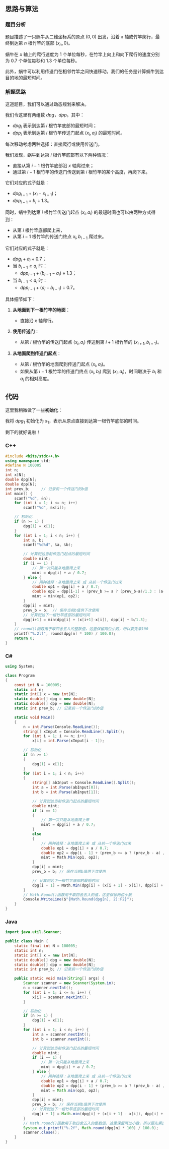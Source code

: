 ## 思路与算法

### 题目分析

题目描述了一只蜗牛从二维坐标系的原点 $(0, 0)$ 出发，沿着 $x$ 轴或竹竿爬行，最终到达第 $n$ 根竹竿的底部 $(x_n, 0)$。

蜗牛在 $x$ 轴上的爬行速度为 $1$ 个单位每秒，在竹竿上向上和向下爬行的速度分别为 $0.7$ 个单位每秒和 $1.3$ 个单位每秒。

此外，蜗牛可以利用传送门在相邻竹竿之间快速移动。我们的任务是计算蜗牛到达目的地的最短时间。

### 解题思路

这道题目，我们可以通过动态规划来解决。

我们令这里有两组数 $dpg$，$dpp$。其中：

- $dpg_i$ 表示到达第 $i$ 根竹竿底部的最短时间；  
- $dpp_i$ 表示到达第 $i$ 根竹竿传送门起点 $(x_i, a_i)$ 的最短时间。

每次移动考虑两种选择：直接爬行或使用传送门。

我们发现，蜗牛到达第 $i$ 根竹竿底部有以下两种情况：

- 直接从第 $i-1$ 根竹竿底部沿 $x$ 轴爬过来；  
- 通过第 $i-1$ 根竹竿的传送门传送到第 $i$ 根竹竿的某个高度，再爬下来。

它们对应的式子就是：

- $dpg_{i-1} + (x_i - x_{i-1})$；  
- $dpp_{i-1} + b_i \div 1.3$。

同时，蜗牛到达第 $i$ 根竹竿传送门起点 $(x_i, a_i)$ 的最短时间也可以由两种方式得到：

- 从第 $i$ 根竹竿底部爬上来，  
- 从第 $i-1$ 根竹竿的传送门终点 $x_i, b_{i-1}$ 爬过来。

它们对应的式子就是：

- $dpg_i + a_i \div 0.7$；  
- 当 $b_{i-1} \ge a_i$ 时：  
  - $dpp_{i-1} + (b_{i-1} - a_i) \div 1.3$；  
- 当 $b_{i-1} < a_i$ 时：  
  - $dpp_{i-1} + (a_i - b_{i-1}) \div 0.7$。

具体细节如下：

1. **从地面到下一根竹竿的地面**：
    - 直接沿 $x$ 轴爬行。

2. **使用传送门**：
    - 从第 $i$ 根竹竿的传送门起点 $(x_i, a_i)$ 传送到第 $i+1$ 根竹竿的 $(x_{i+1}, b_{i+1})$。

3. **从地面爬到传送门起点**：
    - 从第 $i$ 根竹竿的地面爬到传送门起点 $(x_i, a_i)$。
    - 如果从第 $i-1$ 根竹竿的传送门终点 $(x_i, b_i)$ 爬到 $(x_i, a_i)$，时间取决于 $b_i$ 和 $a_i$ 的相对高度。


## 代码

这里我稍微做了一些**初始化**：

我将 $dpg_1$ 初始化为 $x_1$，表示从原点直接到达第一根竹竿底部的时间。

剩下的就好说啦！

### C++
```cpp
#include <bits/stdc++.h>
using namespace std;
#define N 100005
int n;
int x[N];
double dpg[N];
double dpp[N];
int prev_b;     // 记录前一个传送门的b值
int main() {
    scanf("%d", &n);
    for (int i = 1; i <= n; i++)
        scanf("%d", &x[i]);

    // 初始化
    if (n >= 1) {
        dpg[1] = x[1];
    }
    for (int i = 1; i < n; i++) {
        int a, b;
        scanf("%d%d", &a, &b);

        // 计算到达当前传送门起点的最短时间
        double mint;
        if (i == 1) {
            // 第一次只能从地面爬上来
            mint = dpg[i] + a / 0.7;
        } else {
            // 两种选择：从地面爬上来 或 从前一个传送门过来
            double op1 = dpg[i] + a / 0.7;
            double op2 = dpp[i-1] + (prev_b >= a ? (prev_b-a)/1.3 : (a-prev_b)/0.7);
            mint = min(op1, op2);
        }
        dpp[i] = mint;
        prev_b = b;  // 保存当前b值供下次使用
        // 计算到达下一根竹竿底部的最短时间
        dpg[i+1] = min(dpg[i] + (x[i+1]-x[i]), dpp[i] + b/1.3);
    }
    // round()函数用于取四舍五入的整数值，这里保留两位小数，所以要先乘100
    printf("%.2lf", round(dpg[n] * 100) / 100.0);
    return 0;
}
```
### C#
```csharp
using System;

class Program
{
    const int N = 100005;
    static int n;
    static int[] x = new int[N];
    static double[] dpg = new double[N];
    static double[] dpp = new double[N];
    static int prev_b; // 记录前一个传送门的b值

    static void Main()
    {
        n = int.Parse(Console.ReadLine());
        string[] xInput = Console.ReadLine().Split();
        for (int i = 1; i <= n; i++)
            x[i] = int.Parse(xInput[i - 1]);

        // 初始化
        if (n >= 1)
        {
            dpg[1] = x[1];
        }
        for (int i = 1; i < n; i++)
        {
            string[] abInput = Console.ReadLine().Split();
            int a = int.Parse(abInput[0]);
            int b = int.Parse(abInput[1]);

            // 计算到达当前传送门起点的最短时间
            double mint;
            if (i == 1)
            {
                // 第一次只能从地面爬上来
                mint = dpg[i] + a / 0.7;
            }
            else
            {
                // 两种选择：从地面爬上来 或 从前一个传送门过来
                double op1 = dpg[i] + a / 0.7;
                double op2 = dpp[i - 1] + (prev_b >= a ? (prev_b - a) / 1.3 : (a - prev_b) / 0.7);
                mint = Math.Min(op1, op2);
            }
            dpp[i] = mint;
            prev_b = b; // 保存当前b值供下次使用

            // 计算到达下一根竹竿底部的最短时间
            dpg[i + 1] = Math.Min(dpg[i] + (x[i + 1] - x[i]), dpp[i] + b / 1.3);
        }
        // Math.Round()函数用于取四舍五入的值，这里保留两位小数
        Console.WriteLine($"{Math.Round(dpg[n], 2):F2}");
    }
}
```

### Java
```java
import java.util.Scanner;

public class Main {
    static final int N = 100005;
    static int n;
    static int[] x = new int[N];
    static double[] dpg = new double[N];
    static double[] dpp = new double[N];
    static int prev_b; // 记录前一个传送门的b值

    public static void main(String[] args) {
        Scanner scanner = new Scanner(System.in);
        n = scanner.nextInt();
        for (int i = 1; i <= n; i++) {
            x[i] = scanner.nextInt();
        }

        // 初始化
        if (n >= 1) {
            dpg[1] = x[1];
        }
        for (int i = 1; i < n; i++) {
            int a = scanner.nextInt();
            int b = scanner.nextInt();

            // 计算到达当前传送门起点的最短时间
            double mint;
            if (i == 1) {
                // 第一次只能从地面爬上来
                mint = dpg[i] + a / 0.7;
            } else {
                // 两种选择：从地面爬上来 或 从前一个传送门过来
                double op1 = dpg[i] + a / 0.7;
                double op2 = dpp[i - 1] + (prev_b >= a ? (prev_b - a) / 1.3 : (a - prev_b) / 0.7);
                mint = Math.min(op1, op2);
            }
            dpp[i] = mint;
            prev_b = b; // 保存当前b值供下次使用
            // 计算到达下一根竹竿底部的最短时间
            dpg[i + 1] = Math.min(dpg[i] + (x[i + 1] - x[i]), dpp[i] + b / 1.3);
        }
        // Math.round()函数用于取四舍五入的整数值，这里保留两位小数，所以要先乘100
        System.out.printf("%.2f", Math.round(dpg[n] * 100) / 100.0);
        scanner.close();
    }
}
```